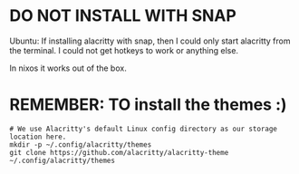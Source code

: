 # DO NOT INSTALL WITH SNAP
Ubuntu: If installing alacritty with snap, then I could only start alacritty from the terminal. I could not get hotkeys to work or anything else. 

In nixos it works out of the box. 

# REMEMBER: TO install the themes :)  

``` 
# We use Alacritty's default Linux config directory as our storage location here.
mkdir -p ~/.config/alacritty/themes
git clone https://github.com/alacritty/alacritty-theme ~/.config/alacritty/themes
``` 
